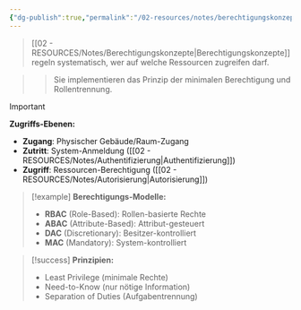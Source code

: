 ```yaml
---
{"dg-publish":true,"permalink":"/02-resources/notes/berechtigungskonzepte/","tags":["sicherheit/zugriff","access-management/kontrolle"],"noteIcon":"","updated":"2025-09-16T23:41:26.000+02:00"}
---
```



>[[02 - RESOURCES/Notes/Berechtigungskonzepte\|Berechtigungskonzepte]] regeln systematisch, wer auf welche Ressourcen zugreifen darf.

>>Sie implementieren das Prinzip der minimalen Berechtigung und Rollentrennung.

>[!important] 
>**Zugriffs-Ebenen:**
>- **Zugang**: Physischer Gebäude/Raum-Zugang
>- **Zutritt**: System-Anmeldung ([[02 - RESOURCES/Notes/Authentifizierung\|Authentifizierung]])
>- **Zugriff**: Ressourcen-Berechtigung ([[02 - RESOURCES/Notes/Autorisierung\|Autorisierung]])

>[!example] 
>**Berechtigungs-Modelle:**
>- **RBAC** (Role-Based): Rollen-basierte Rechte
>- **ABAC** (Attribute-Based): Attribut-gesteuert
>- **DAC** (Discretionary): Besitzer-kontrolliert
>- **MAC** (Mandatory): System-kontrolliert

>[!success] 
>**Prinzipien:**
>- Least Privilege (minimale Rechte)
>- Need-to-Know (nur nötige Information)
>- Separation of Duties (Aufgabentrennung)